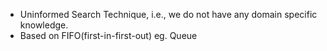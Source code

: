 - Uninformed Search Technique, i.e., we do not have any domain specific knowledge.
- Based on FIFO(first-in-first-out) eg. Queue
